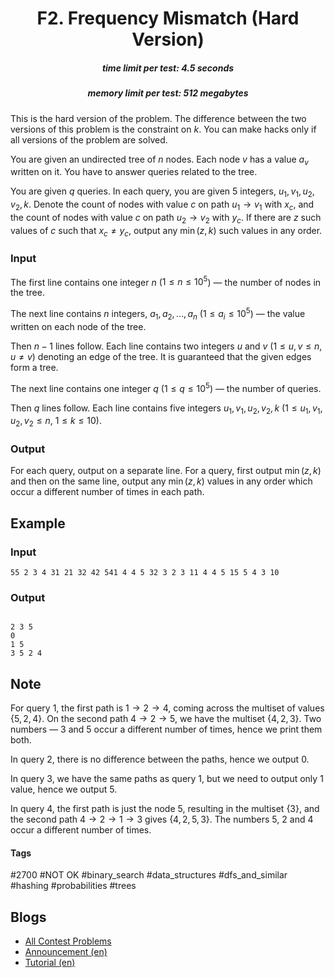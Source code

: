 <h1 style='text-align: center;'> F2. Frequency Mismatch (Hard Version)</h1>

<h5 style='text-align: center;'>time limit per test: 4.5 seconds</h5>
<h5 style='text-align: center;'>memory limit per test: 512 megabytes</h5>

This is the hard version of the problem. The difference between the two versions of this problem is the constraint on $k$. You can make hacks only if all versions of the problem are solved.

You are given an undirected tree of $n$ nodes. Each node $v$ has a value $a_v$ written on it. You have to answer queries related to the tree.

You are given $q$ queries. In each query, you are given $5$ integers, $u_1, v_1, u_2, v_2, k$. Denote the count of nodes with value $c$ on path $u_1 \rightarrow v_1$ with $x_c$, and the count of nodes with value $c$ on path $u_2 \rightarrow v_2$ with $y_c$. If there are $z$ such values of $c$ such that $x_c \neq y_c$, output any $\min(z, k)$ such values in any order.

### Input

The first line contains one integer $n$ ($1 \leq n \leq 10^5$) — the number of nodes in the tree.

The next line contains $n$ integers, $a_1, a_2, \ldots, a_n$ ($1 \leq a_i \leq 10^5$) — the value written on each node of the tree.

Then $n - 1$ lines follow. Each line contains two integers $u$ and $v$ ($1 \leq u, v \leq n, u \neq v$) denoting an edge of the tree. It is guaranteed that the given edges form a tree.

The next line contains one integer $q$ ($1 \leq q \leq 10^5$) — the number of queries.

Then $q$ lines follow. Each line contains five integers $u_1, v_1, u_2, v_2, k$ ($1 \leq u_1, v_1, u_2, v_2 \leq n$, $1 \leq k \leq 10$).

### Output

For each query, output on a separate line. For a query, first output $\min(z, k)$ and then on the same line, output any $\min(z, k)$ values in any order which occur a different number of times in each path.

## Example

### Input


```text
55 2 3 4 31 21 32 42 541 4 4 5 32 3 2 3 11 4 4 5 15 5 4 3 10
```
### Output

```text

2 3 5
0
1 5
3 5 2 4
```
## Note

For query $1$, the first path is $1 \rightarrow 2 \rightarrow 4$, coming across the multiset of values $\{5, 2, 4\}$. On the second path $4 \rightarrow 2 \rightarrow 5$, we have the multiset $\{4, 2, 3\}$. Two numbers — $3$ and $5$ occur a different number of times, hence we print them both.

In query $2$, there is no difference between the paths, hence we output $0$.

In query $3$, we have the same paths as query $1$, but we need to output only $1$ value, hence we output $5$. 

In query $4$, the first path is just the node $5$, resulting in the multiset $\{3\}$, and the second path $4 \rightarrow 2 \rightarrow 1 \rightarrow 3$ gives $\{4, 2, 5, 3\}$. The numbers $5$, $2$ and $4$ occur a different number of times.



#### Tags 

#2700 #NOT OK #binary_search #data_structures #dfs_and_similar #hashing #probabilities #trees 

## Blogs
- [All Contest Problems](../Codeforces_Round_940_(Div._2)_and_CodeCraft-23.md)
- [Announcement (en)](../blogs/Announcement_(en).md)
- [Tutorial (en)](../blogs/Tutorial_(en).md)
